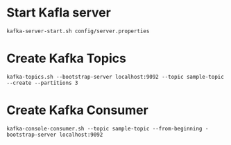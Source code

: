 # Start Kafla server
```
kafka-server-start.sh config/server.properties
```

# Create Kafka Topics
```
kafka-topics.sh --bootstrap-server localhost:9092 --topic sample-topic --create --partitions 3
```

# Create Kafka Consumer
```aidl
kafka-console-consumer.sh --topic sample-topic --from-beginning -bootstrap-server localhost:9092
```